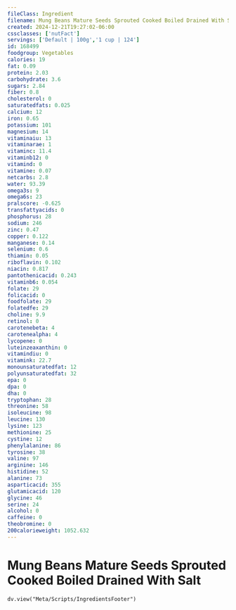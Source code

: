 ```yaml
---
fileClass: Ingredient
filename: Mung Beans Mature Seeds Sprouted Cooked Boiled Drained With Salt
created: 2024-12-21T19:27:02-06:00
cssclasses: ['nutFact']
servings: ['Default | 100g','1 cup | 124']
id: 168499
foodgroup: Vegetables
calories: 19
fat: 0.09
protein: 2.03
carbohydrate: 3.6
sugars: 2.84
fiber: 0.8
cholesterol: 0
saturatedfats: 0.025
calcium: 12
iron: 0.65
potassium: 101
magnesium: 14
vitaminaiu: 13
vitaminarae: 1
vitaminc: 11.4
vitaminb12: 0
vitamind: 0
vitamine: 0.07
netcarbs: 2.8
water: 93.39
omega3s: 9
omega6s: 23
pralscore: -0.625
transfattyacids: 0
phosphorus: 28
sodium: 246
zinc: 0.47
copper: 0.122
manganese: 0.14
selenium: 0.6
thiamin: 0.05
riboflavin: 0.102
niacin: 0.817
pantothenicacid: 0.243
vitaminb6: 0.054
folate: 29
folicacid: 0
foodfolate: 29
folatedfe: 29
choline: 9.9
retinol: 0
carotenebeta: 4
carotenealpha: 4
lycopene: 0
luteinzeaxanthin: 0
vitamindiu: 0
vitamink: 22.7
monounsaturatedfat: 12
polyunsaturatedfat: 32
epa: 0
dpa: 0
dha: 0
tryptophan: 28
threonine: 58
isoleucine: 98
leucine: 130
lysine: 123
methionine: 25
cystine: 12
phenylalanine: 86
tyrosine: 38
valine: 97
arginine: 146
histidine: 52
alanine: 73
asparticacid: 355
glutamicacid: 120
glycine: 46
serine: 24
alcohol: 0
caffeine: 0
theobromine: 0
200calorieweight: 1052.632
---
```


# Mung Beans Mature Seeds Sprouted Cooked Boiled Drained With Salt

```dataviewjs
dv.view("Meta/Scripts/IngredientsFooter")
```